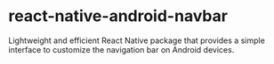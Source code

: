 # react-native-android-navbar
Lightweight and efficient React Native package that provides a simple interface to customize the navigation bar on Android devices.
